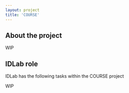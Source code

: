 ```yaml
---
layout: project
title: 'COURSE'
---
```


## About the project

WIP

## IDLab role

IDLab has the following tasks within the COURSE project

WIP
